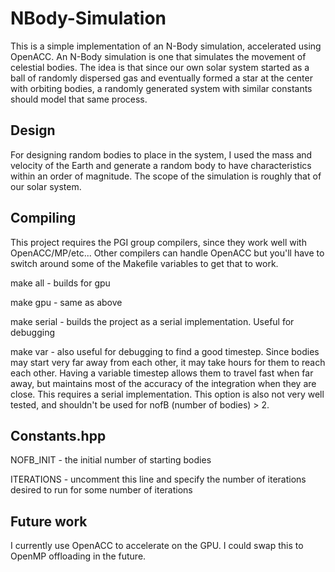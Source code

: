 # NBody-Simulation
This is a simple implementation of an N-Body simulation, accelerated using OpenACC.
An N-Body simulation is one that simulates the movement of celestial bodies.
The idea is that since our own solar system started as a ball of randomly dispersed gas
and eventually formed a star at the center with orbiting bodies, a randomly generated
system with similar constants should model that same process.

## Design
For designing random bodies to place in the system, I used the mass and velocity of the
Earth and generate a random body to have characteristics within an order of magnitude.
The scope of the simulation is roughly that of our solar system.

## Compiling
This project requires the PGI group compilers, since they work well with OpenACC/MP/etc...
Other compilers can handle OpenACC but you'll have to switch around some of the Makefile
variables to get that to work.

make all - builds for gpu

make gpu - same as above

make serial - builds the project as a serial implementation. Useful for debugging

make var - also useful for debugging to find a good timestep. Since bodies may start
very far away from each other, it may take hours for them to reach each other. Having
a variable timestep allows them to travel fast when far away, but maintains most of the
accuracy of the integration when they are close. This requires a serial implementation.
This option is also not very well tested, and shouldn't be used for nofB (number of bodies) > 2.

## Constants.hpp

NOFB_INIT - the initial number of starting bodies

ITERATIONS - uncomment this line and specify the number of iterations desired to run for
some number of iterations

## Future work
I currently use OpenACC to accelerate on the GPU. I could swap this to OpenMP offloading in the future.
